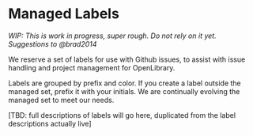 # Managed Labels

*WIP: This is work in progress, super rough. Do not rely on it yet. Suggestions to @brad2014*

We reserve a set of labels for use with Github issues, to assist with issue handling and project management for OpenLibrary.

Labels are grouped by prefix and color. If you create a label outside the managed set, prefix it with your initials. We are continually evolving the managed set to meet our needs.

[TBD: full descriptions of labels will go here, duplicated from the label descriptions actually live]


